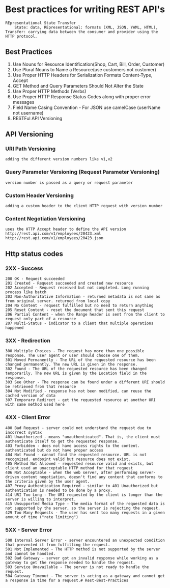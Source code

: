 # Best practices for writing REST API's 
    REpresentational State Transfer 
        State: data, REpresentational: formats (XML, JSON, YAML, HTML), Transfer: carrying data between the consumer and provider using the HTTP protocol.
## Best Practices
1. Use Nouns for Resource Identification(Shop, Cart, Bill, Order, Customer)
2. Use Plural Nouns to Name a Resource(use customers not customer)
3. Use Proper HTTP Headers for Serialization Formats Content-Type, Accept
4. GET Method and Query Parameters Should Not Alter the State
5. Use Proper HTTP Methods (Verbs)
6. Use Proper HTTP Response Status Codes along with proper error messages
7. Field Name Casing Convention - For JSON use camelCase (userName not username)
8. RESTFul API Versioning

## API Versioning
### URI Path Versioning
    adding the different version numbers like v1,v2
### Query Parameter Versioning (Request Parameter Versioning)
    version number is passed as a query or request parameter
### Custom Header Versioning
    adding a custom header to the client HTTP request with version number
### Content Negotiation Versioning
    uses the HTTP Accept header to define the API version
    http://rest.api.com/v1/employees/20423.xml
    http://rest.api.com/v1/employees/20423.json

## Http status codes
### 2XX - Success
    200 OK - Request succeeded
    201 Created - Request succeeded and created new resource
    202 Accepted - Request received but not completed. Long running process like batch
    203 Non-Authoritative Information - returned metadata is not same as from original server. returned from local copy
    204 No Content - request fulfilled but no need to return anything
    205 Reset Content - reset the document that sent this request
    206 Partial Content - when the Range header is sent from the client to request only part of a resource
    207 Multi-Status - indicator to a client that multiple operations happened

### 3XX - Redirection
    300 Multiple Choices - The request has more than one possible response. The user agent or user should choose one of them.
    301 Moved Permanently - The URL of the requested resource has been changed permanently. The new URL is given in the response.
    302 Found - The URL of the requested resource has been changed temporarily. The new URL is given by the Location field in the response.
    303 See Other - The response can be found under a different URI should be retrieved from that resource
    304 Not Modified - response has not been modified, can reuse the cached version of data
    307 Temporary Redirect - get the requested resource at another URI with same method used here

### 4XX - Client Error
    400 Bad Request - server could not understand the request due to incorrect syntax
    401 Unauthorized - means "unauthenticated". That is, the client must authenticate itself to get the requested response.
    403 Forbidden - does not have access rights to the content. authenticated but do not have proper access
    404 Not Found - cannot find the requested resource. URL is not recognized. endpoint valid but resource does not exist.
    405 Method Not Allowed - requested resource valid and exists, but client used an unacceptable HTTP method for that request
    406 Not Acceptable - when the web server, after performing server-driven content negotiation, doesn't find any content that conforms to the criteria given by the user agent.
    407 Proxy Authentication Required - similar to 401 Unauthorized but authentication is needed to be done by a proxy.
    414 URI Too Long - The URI requested by the client is longer than the server is willing to interpret.
    415 Unsupported Media Type - The media format of the requested data is not supported by the server, so the server is rejecting the request.
    429 Too Many Requests - The user has sent too many requests in a given amount of time ("rate limiting")


### 5XX - Server Error
    500 Internal Server Error - server encountered an unexpected condition that prevented it from fulfilling the request.
    501 Not Implemented - The HTTP method is not supported by the server and cannot be handled.
    502 Bad Gateway - server got an invalid response while working as a gateway to get the response needed to handle the request.
    503 Service Unavailable - The server is not ready to handle the request.
    504 Gateway Timeout - The server is acting as a gateway and cannot get a response in time for a request.#   R e s t - B e s t - P r a c t i c e s  
 